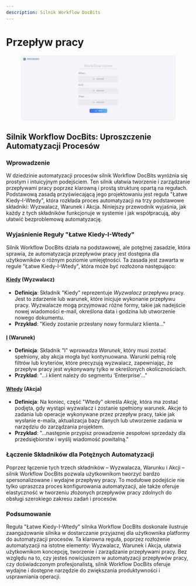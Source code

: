 ```yaml
---
description: Silnik Workflow DocBits
---
```


# Przepływ pracy

<figure><img src="../../.gitbook/assets/Bildschirmfoto 2024-03-12 um 19.42.57.png" alt=""><figcaption></figcaption></figure>

## Silnik Workflow DocBits: Uproszczenie Automatyzacji Procesów

### Wprowadzenie

W dziedzinie automatyzacji procesów silnik Workflow DocBits wyróżnia się prostym i intuicyjnym podejściem. Ten silnik ułatwia tworzenie i zarządzanie przepływami pracy poprzez klarowną i prostą strukturę opartą na regułach. Podstawową zasadą przyświecającą jego projektowaniu jest reguła "Łatwe Kiedy-I-Wtedy", która rozkłada proces automatyzacji na trzy podstawowe składniki: Wyzwalacz, Warunek i Akcja. Niniejszy przewodnik wyjaśnia, jak każdy z tych składników funkcjonuje w systemie i jak współpracują, aby ułatwić bezproblemową automatyzację.

### Wyjaśnienie Reguły "Łatwe Kiedy-I-Wtedy"

Silnik Workflow DocBits działa na podstawowej, ale potężnej zasadzie, która sprawia, że automatyzacja przepływów pracy jest dostępna dla użytkowników o różnym poziomie umiejętności. Ta zasada jest zawarta w regule "Łatwe Kiedy-I-Wtedy", która może być rozłożona następująco:

#### [Kiedy](./#when-trigger) (Wyzwalacz)

* **Definicja**: Składnik "Kiedy" reprezentuje _Wyzwalacz_ przepływu pracy. Jest to zdarzenie lub warunek, które inicjuje wykonanie przepływu pracy. Wyzwalacze mogą przyjmować różne formy, takie jak nadejście nowej wiadomości e-mail, określona data i godzina lub utworzenie nowego dokumentu.
* **Przykład**: "Kiedy zostanie przesłany nowy formularz klienta..."

#### [I](./#and-condition) (Warunek)

* **Definicja**: Składnik "I" wprowadza _Warunek_, który musi zostać spełniony, aby akcja mogła być kontynuowana. Warunki pełnią rolę filtrów lub kryteriów, które precyzują wyzwalacz, zapewniając, że przepływ pracy jest wykonywany tylko w określonych okolicznościach.
* **Przykład**: "...i klient należy do segmentu 'Enterprise'..."

#### [Wtedy](./#then-action) (Akcja)

* **Definicja**: Na koniec, część "Wtedy" określa _Akcję_, która ma zostać podjęta, gdy wystąpi wyzwalacz i zostanie spełniony warunek. Akcje to zadania lub operacje wykonywane przez przepływ pracy, takie jak wysłanie e-maila, aktualizacja bazy danych lub utworzenie zadania w narzędziu do zarządzania projektem.
* **Przykład**: "...następnie przypisz prowadzenie zespołowi sprzedaży dla przedsiębiorstw i wyślij wiadomość powitalną."

### Łączenie Składników dla Potężnych Automatyzacji

Poprzez łączenie tych trzech składników – Wyzwalacza, Warunku i Akcji – silnik Workflow DocBits pozwala użytkownikom tworzyć bardzo spersonalizowane i wydajne przepływy pracy. To modułowe podejście nie tylko upraszcza proces konfigurowania automatyzacji, ale także oferuje elastyczność w tworzeniu złożonych przepływów pracy zdolnych do obsługi szerokiego zakresu zadań i procesów.

### Podsumowanie

Reguła "Łatwe Kiedy-I-Wtedy" silnika Workflow DocBits doskonale ilustruje zaangażowanie silnika w dostarczanie przyjaznej dla użytkownika platformy do automatyzacji procesów. Ta klarowna reguła, poprzez rozłożenie automatyzacji na istotne elementy: Wyzwalacz, Warunek i Akcja, ułatwia użytkownikom koncepcję, tworzenie i zarządzanie przepływami pracy. Bez względu na to, czy jesteś nowicjuszem w automatyzacji przepływów pracy, czy doświadczonym profesjonalistą, silnik Workflow DocBits oferuje wydajne i dostępne narzędzie do zwiększania produktywności i usprawniania operacji.
